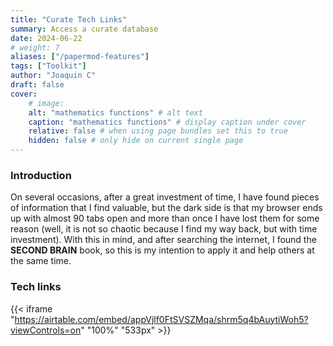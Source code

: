 ```yaml
---
title: "Curate Tech Links"
summary: Access a curate database
date: 2024-06-22
# weight: 7
aliases: ["/papermod-features"]
tags: ["Toolkit"]
author: "Joaquin C"
draft: false
cover:
    # image:
    alt: "mathematics functions" # alt text
    caption: "mathematics functions" # display caption under cover
    relative: false # when using page bundles set this to true
    hidden: false # only hide on current single page
---
```


### Introduction
On several occasions, after a great investment of time, I have found pieces of information that I find valuable, but the dark side is that my browser ends up with almost 90 tabs open and more than once I have lost them for some reason (well, it is not so chaotic because I find my way back, but with time investment). With this in mind, and after searching the internet, I found the **SECOND BRAIN** book, so this is my intention to apply it and help others at the same time.

### Tech links

{{< iframe "https://airtable.com/embed/appVjlf0FtSVSZMqa/shrm5q4bAuytiWoh5?viewControls=on" "100%" "533px" >}}



